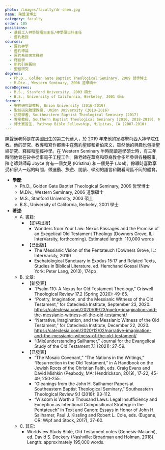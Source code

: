 ```yaml
---
photo: /images/faculty/dr-chen.jpg
name: 陳聲漢博士
category: faculty
order: 105
positions:
  - 基督工人神學院招生主任/神學碩士科主任
  - 舊約教授
courses:
  - 舊約神學
  - 舊約導論
  - 舊約希伯來文釋經
  - 釋經學
  - 新約引用舊約
  - 聖經研究
degrees:
  - Ph.D., Golden Gate Baptist Theological Seminary, 2009 哲學博士
  - M.Div., Western Seminary, 2006 道學碩士
moreDegrees:
  - M.S., Stanford University, 2003 碩士
  - B.S., University of California, Berkeley, 2001 學士
former:
  - 聖經研究副教授, Union University (2016-2019)
  - 聖經研究助理教授, Union University (2010-2016)
  - 訪問學者, Southeastern Baptist Theological Seminary (2017)
  - 客座教授, Southern Baptist Theological Seminary (2016, 2018-2019), Western Seminary (2008-2010), Golden Gate Baptist Theological Seminary (2008)
  - 博士實習生, Pathway Bible Fellowship, Milpitas, CA (2007-2010)
---
```


陳聲漢老師是在美國出生的第二代華人，於 2019 年來他的家鄉聖荷西入神學院任教。他的研究、教導和寫作都集中在舊約聖經和希伯來文，雖然他的興趣也包括聖經研究、釋經和聖經神學。在 Western Seminary 半時間讀道學碩士時，有三年時間他曾在矽谷從事電子工程工作。陳老師在華裔和亞裔教會多年參與各種服事。陳老師與師母 Joyce 育有一個女兒 (Kristina) 和一個兒子 (Joel)。餘暇時喜歡享受和家人一起的時間，做運動、旅遊、閱讀、學別的語言和觀看灣區不同的體育。

- **學歷:**
  - Ph.D., Golden Gate Baptist Theological Seminary, 2009 哲學博士
  - M.Div., Western Seminary, 2006 道學碩士
  - M.S., Stanford University, 2003 碩士
  - B.S., University of California, Berkeley, 2001 學士
- **著述:**
  - A. 書籍:
    - 【即將出版】
      - Wonders from Your Law: Nexus Passages and the Promise of an Exegetical Old Testament Theology (Downers Grove, IL: InterVarsity, forthcoming). Estimated length: 110,000 words
    - 【已出版】
      - The Messianic Vision of the Pentateuch (Downers Grove, IL: InterVarsity, 2019)
      - Eschatological Sanctuary in Exodus 15:17 and Related Texts, Studies in Biblical Literature, ed. Hemchand Gossai (New York: Peter Lang, 2013), 174pp
  - B. 文章:
    - 【新發表】
      - “Psalm 110: A Nexus for Old Testament Theology,” Criswell Theological Review 17.2 (Spring 2020): 49-65.
      - “Poetry, Imagination, and the Messianic Witness of the Old Testament,” for Cateclesia Institute, September 23, 2020. https://cateclesia.com/2020/09/23/poetry-imagination-and-the-messianic-witness-of-the-old-testament/
      - “Narrative, Imagination, and the Messianic Witness of the Old Testament,” for Cateclesia Institute, December 22, 2020. https://cateclesia.com/2020/12/02/narrative-imagination-and-the-messianic-witness-of-the-old-testament/
      - “(Mis)understanding Sailhamer,” Journal for the Evangelical Study of the Old Testament 7.1 (2021): 27-59.
    - 【已發表】
      - “The Mosaic Covenant,” “The Nations in the Writings,” “Resurrection in the Old Testament,” in A Handbook on the Jewish Roots of the Christian Faith, eds. Craig Evans and David Mishkin (Peabody, MA: Hendrickson, 2019), 17-22, 45-49, 250-255.
      - “Gleanings from the John H. Sailhamer Papers at Southeastern Baptist Theological Seminary,” Southeastern Theological Review 9.1 (2018): 93-112.
      - “Wisdom is Worth a Thousand Laws: Legal Insufficiency and Exception as Intentional Compositional Strategy in the Pentateuch” in Text and Canon: Essays in Honor of John H. Sailhamer, Paul J. Kissling and Robert L. Cole, eds. (Eugene, OR: Wipf and Stock, 2017), 37-60.
  - C. 其它:
    - Worldview Study Bible, Old Testament notes (Genesis–Malachi), ed. David S. Dockery (Nashville: Broadman and Holman, 2018). Length: approximately 195,000 words.
